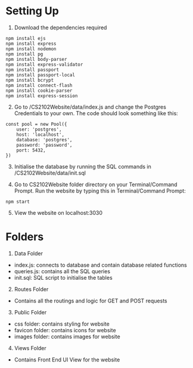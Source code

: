 # Setting Up
1. Download the dependencies required
```
npm install ejs
npm install express
npm install nodemon
npm install pg
npm install body-parser
npm install express-validator
npm install passport
npm install passport-local
npm install bcrypt
npm install connect-flash
npm install cookie-parser
npm install express-session
```
2. Go to /CS2102Website/data/index.js and change the Postgres Credentials to your own. The code should look something like this:
```
const pool = new Pool({
    user: 'postgres',
    host: 'localhost',
    database: 'postgres',
    password: 'password',
    port: 5432,
})
```
3. Initialise the database by running the SQL commands in /CS2102Website/data/init.sql

4. Go to CS2102Website folder directory on your Terminal/Command Prompt. Run the website by typing this in Terminal/Command Prompt:
```
npm start
```

5. View the website on localhost:3030

# Folders
1. Data Folder
- index.js: connects to database and contain database related functions
- queries.js: contains all the SQL queries
- init.sql: SQL script to initialise the tables

2. Routes Folder
- Contains all the routings and logic for GET and POST requests

3. Public Folder
- css folder: contains styling for website
- favicon folder: contains icons for website
- images folder: contains images for website

4. Views Folder
- Contains Front End UI View for the website
